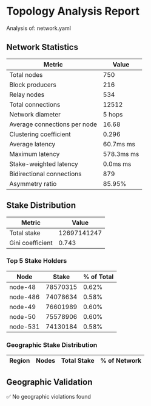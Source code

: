 # Topology Analysis Report

Analysis of: network.yaml

## Network Statistics

| Metric | Value |
|--------|-------|
| Total nodes | 750 |
| Block producers | 216 |
| Relay nodes | 534 |
| Total connections | 12512 |
| Network diameter | 5 hops |
| Average connections per node | 16.68 |
| Clustering coefficient | 0.296 |
| Average latency | 60.7ms ms |
| Maximum latency | 578.3ms ms |
| Stake-weighted latency | 0.0ms ms |
| Bidirectional connections | 879 |
| Asymmetry ratio | 85.95% |

## Stake Distribution

| Metric | Value |
|--------|-------|
| Total stake | 12697141247 |
| Gini coefficient | 0.743 |

### Top 5 Stake Holders

| Node | Stake | % of Total |
|------|--------|------------|
| node-48 | 78570315 | 0.62% |
| node-486 | 74078634 | 0.58% |
| node-49 | 76601989 | 0.60% |
| node-50 | 75578906 | 0.60% |
| node-531 | 74130184 | 0.58% |

### Geographic Stake Distribution

| Region | Nodes | Total Stake | % of Network |
|---------|--------|-------------|-------------|

## Geographic Validation

✅ No geographic violations found


